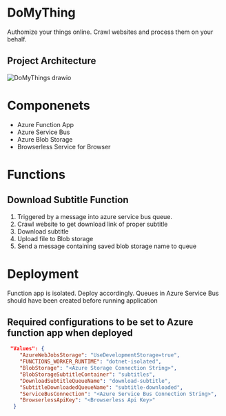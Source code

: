 # DoMyThing
Authomize your things online. Crawl websites and process them on your behalf.

## Project Architecture 
![DoMyThings drawio](https://github.com/zekeriyakoca/DoMyThing/assets/35925772/053de993-6629-46a2-b0b9-838d40130a01)

# Componenets
- Azure Function App
- Azure Service Bus
- Azure Blob Storage
- Browserless Service for Browser

# Functions
## Download Subtitle Function
1. Triggered by a message into azure service bus queue. 
2. Crawl website to get download link of proper subtitle
3. Download subtitle
4. Upload file to Blob storage
5. Send a message containing saved blob storage name to queue


# Deployment

Function app is isolated. Deploy accordingly. 
Queues in Azure Service Bus should have been created before running application

## Required configurations to be set to Azure function app when deployed
```json
 "Values": {
    "AzureWebJobsStorage": "UseDevelopmentStorage=true",
    "FUNCTIONS_WORKER_RUNTIME": "dotnet-isolated",
    "BlobStorage": "<Azure Storage Connection String>",
    "BlobStorageSubtitleContainer": "subtitles",
    "DownloadSubtitleQueueName": "download-subtitle",
    "SubtitleDownloadedQueueName": "subtitle-downloaded",
    "ServiceBusConnection": "<Azure Service Bus Connection String>",
    "BrowserlessApiKey": "<Browserless Api Key>"
  }
```

